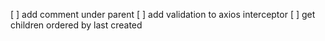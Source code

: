 [ ] add comment under parent
[ ] add validation to axios interceptor
[ ] get children ordered by last created
